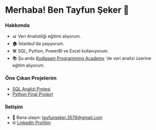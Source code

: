 # Merhaba! Ben Tayfun Şeker 👋

### Hakkımda
- 📊 Veri Analistliği eğitimi alıyorum.
- 🏠 İstanbul'da yaşıyorum.
- 🛠️ SQL, Python, PowerBI ve Excel kullanıyorum.
- 📚 Şu anda [Kodlasam Programming Academy](https://www.kodlasam.com) 'de veri analizi üzerine eğitim alıyorum.

### Öne Çıkan Projelerim
- [SQL Analizi Projesi](https://github.com/tayfunseker/SQL_PROJECT)
- [Python Final Project](https://github.com/tayfunseker/PYTHON_PROJECT_FINAL)

### İletişim
- 📧 Bana ulaşın: [tayfunseker.3579@gmail.com](mailto:tayfunseker.3579@gmail.com)
- 🌐 [LinkedIn Profilim](https://www.linkedin.com/in/tayfun-%C5%9Feker-6a22322a9/)

